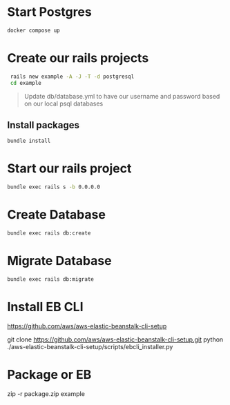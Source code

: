 # Start Postgres

```sh
docker compose up
```

# Create our rails projects

```sh
 rails new example -A -J -T -d postgresql
 cd example
```

> Update db/database.yml to have our username and password based on our local psql databases

## Install packages

```sh
bundle install
```

# Start our rails project

```sh
bundle exec rails s -b 0.0.0.0
```

# Create Database 

```sh
bundle exec rails db:create
```

# Migrate Database

```sh
bundle exec rails db:migrate
```

# Install EB CLI

https://github.com/aws/aws-elastic-beanstalk-cli-setup


git clone https://github.com/aws/aws-elastic-beanstalk-cli-setup.git
python ./aws-elastic-beanstalk-cli-setup/scripts/ebcli_installer.py

# Package or EB

zip -r package.zip example 